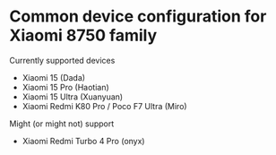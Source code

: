 #  Common device configuration for Xiaomi 8750 family

Currently supported devices
- Xiaomi 15 (Dada)
- Xiaomi 15 Pro (Haotian)
- Xiaomi 15 Ultra (Xuanyuan)
- Xiaomi Redmi K80 Pro / Poco F7 Ultra (Miro)

Might (or might not) support 
- Xiaomi Redmi Turbo 4 Pro (onyx)